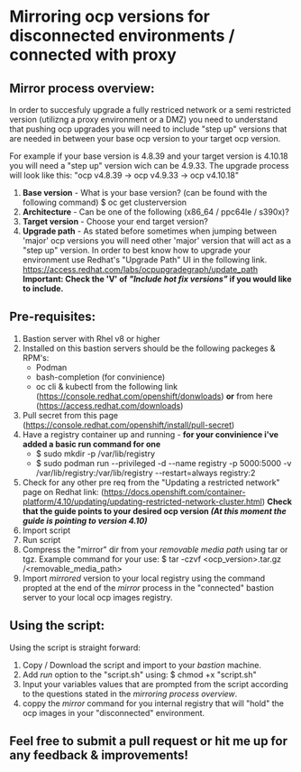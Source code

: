 # Mirroring ocp versions for disconnected environments / connected with proxy

## Mirror process overview:
In order to succesfuly upgrade a fully restriced network or a semi restricted version (utilizng a proxy environment or a DMZ) you need to understand that pushing ocp upgrades you will need to include "step up" versions that are needed in between your base ocp version to your target ocp version.

For example if your base version is 4.8.39 and your target version is 4.10.18 you will need a "step up" version wich can be 4.9.33.
The upgrade process will look like this: "ocp v4.8.39 -> ocp v4.9.33 -> ocp v4.10.18"

1) **Base version** - What is your base version? (can be found with the following command)
  $ oc get clusterversion
2) **Architecture** - Can be one of the following (x86_64 / ppc64le / s390x)?
3) **Target version** - Choose your end target version? 
4) **Upgrade path** - As stated before sometimes when jumping between 'major' ocp versions you will need other 'major' version that will act as a "step up" version. In order to best know how to upgrade your environment use Redhat's "Upgrade Path" UI in the following link.
https://access.redhat.com/labs/ocpupgradegraph/update_path
**Important: Check the 'V' of _"Include hot fix versions"_ if you would like to include.**


## Pre-requisites:
1)  Bastion server with Rhel v8 or higher
2)  Installed on this bastion servers should be the following packeges & RPM's:
    - Podman
    - bash-completion (for convinience)
    - oc cli & kubectl from the following link (https://console.redhat.com/openshift/donwloads) **or**
      from here (https://access.redhat.com/downloads) 
3)  Pull secret from this page (https://console.redhat.com/openshift/install/pull-secret)  
4)  Have a registry container up and running - **for your convinience i've added a basic run command for one**
    - $ sudo mkdir -p /var/lib/registry
    - $ sudo podman run --privileged -d --name registry -p 5000:5000 -v /var/lib/registry:/var/lib/registry --restart=always registry:2
6)   Check for any other pre req from the "Updating a restricted network" page on Redhat link:
     (https://docs.openshift.com/container-platform/4.10/updating/updating-restricted-network-cluster.html)
**Check that the guide points to your desired ocp version _(At this moment the guide is pointing to version 4.10)_**
7)  Import script
8)  Run script
9)  Compress the "mirror" dir from your _removable media path_ using tar or tgz. Example command for your use: $ tar -czvf <ocp_version>.tar.gz /<removable_media_path>
10) Import _mirrored_ version to your local registry using the command propted at the end of the _mirror_ process in the "connected" bastion server to your local ocp images registry.


## Using the script:
Using the script is straight forward:
1) Copy / Download the script and import to your _bastion_ machine.
2) Add _run_ option to the "script.sh" using: $ chmod +x "script.sh"
3) Input your variables values that are prompted from the script according to the questions stated in the _mirroring process overview_.
4) coppy the _mirror_ command for you internal registry that will "hold" the ocp images in your "disconnected" environment. 

## Feel free to submit a pull request or hit me up for any feedback & improvements!
